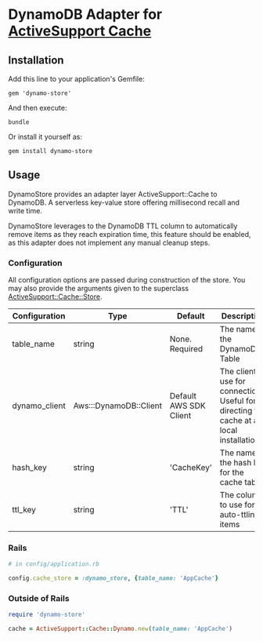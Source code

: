 # DynamoDB Adapter for [ActiveSupport Cache](https://github.com/rails/rails/tree/master/activesupport/lib/active_support/cache.rb)

## Installation

Add this line to your application's Gemfile:

```
gem 'dynamo-store'
```

And then execute:

```
bundle
```

Or install it yourself as:

```
gem install dynamo-store
```

## Usage

DynamoStore provides an adapter layer ActiveSupport::Cache to DynamoDB. A
serverless key-value store offering millisecond recall and write time.

DynamoStore leverages to the DynamoDB TTL column to automatically remove items
as they reach expiration time, this feature should be enabled, as this adapter
does not implement any manual cleanup steps.

### Configuration
All configuration options are passed during construction of the store. You may
also provide the arguments given to the superclass
[ActiveSupport::Cache::Store](https://api.rubyonrails.org/classes/ActiveSupport/Cache/Store.html#method-c-new).


| Configuration   | Type                   | Default                | Description
| --------------- | -------------------    | ----------------       | ------------
| table_name      | string                 | None. Required         | The name of the DynamoDB Table
| dynamo_client   | Aws:::DynamoDB::Client | Default AWS SDK Client | The client to use for connections. Useful for directing the cache at a local installation
| hash_key        | string                 | 'CacheKey'             | The name of the hash key for the cache table
| ttl_key         | string                 | 'TTL'                  | The colum to use for auto-ttling items


### Rails

```ruby
# in config/application.rb

config.cache_store = :dynamo_store, {table_name: 'AppCache'}
```

### Outside of Rails

```ruby
require 'dynamo-store'

cache = ActiveSupport::Cache::Dynamo.new(table_name: 'AppCache')
```

